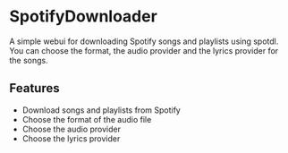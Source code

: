 # SpotifyDownloader
A simple webui for downloading Spotify songs and playlists using spotdl. 
You can choose the format, the audio provider and the lyrics provider for the songs.

## Features
- Download songs and playlists from Spotify
- Choose the format of the audio file
- Choose the audio provider
- Choose the lyrics provider
